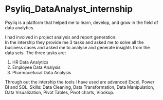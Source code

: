 # Psyliq_DataAnalyst_internship
Psyliq is a platform that helped me to learn, develop, and grow in the field of data analytics. 

I had involved in project analysis and report generation.  
In the intership they provide me 3 tasks and asked me to solve all the business cases and asked me to analyse and generate insights from the data sets. 
The three tasks are: 


1. HR Data Analytics
2. Employee Data Analysis
3. Pharmacetucal Data Analysis


Through out the intership the tools I have used are advanced Excel, Power BI and SQL.
Skills: Data Cleaning, Data Transformation, Data Manipulation, Data Visualization, Pivot Tables, Pivot charts, Vlookup.

